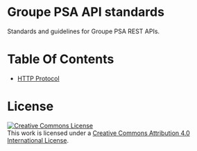 # Groupe PSA API standards

Standards and guidelines for Groupe PSA REST APIs.

# Table Of Contents

 - [HTTP Protocol](https://github.com/GroupePSA/api-standards/blob/master/content/http-protocol.md)

# License

<a rel="license" href="http://creativecommons.org/licenses/by/4.0/"><img alt="Creative Commons License" style="border-width:0" src="https://i.creativecommons.org/l/by/4.0/88x31.png" /></a><br />This work is licensed under a <a rel="license" href="http://creativecommons.org/licenses/by/4.0/">Creative Commons Attribution 4.0 International License</a>.

